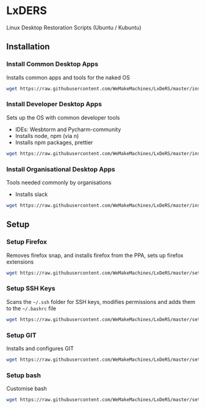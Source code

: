 # LxDERS

Linux Desktop Restoration Scripts (Ubuntu / Kubuntu)

## Installation

### Install Common Desktop Apps

Installs common apps and tools for the naked OS

```bash
wget https://raw.githubusercontent.com/WeMakeMachines/LxDeRS/master/install_desktop_common_apps.sh -O - | sh
```

### Install Developer Desktop Apps

Sets up the OS with common developer tools

- IDEs: Wesbtorm and Pycharm-community
- Installs node, npm (via n)
- Installs npm packages, prettier

```bash
wget https://raw.githubusercontent.com/WeMakeMachines/LxDeRS/master/install_desktop_developer_apps.sh -O - | sh
```

### Install Organisational Desktop Apps

Tools needed commonly by organisations

- Installs slack

```bash
wget https://raw.githubusercontent.com/WeMakeMachines/LxDeRS/master/install_desktop_organisation_apps.sh -O - | sh
```

## Setup

### Setup Firefox

Removes firefox snap, and installs firefox from the PPA, sets up firefox extensions

```bash
wget https://raw.githubusercontent.com/WeMakeMachines/LxDeRS/master/setup_firefox_esr.sh -O - | sh
```

### Setup SSH Keys

Scans the `~/.ssh` folder for SSH keys, modifies permissions and adds them to the `~/.bashrc` file

```bash
wget https://raw.githubusercontent.com/WeMakeMachines/LxDeRS/master/setup_ssh_keys.sh -O - | sh
```

### Setup GIT

Installs and configures GIT

```bash
wget https://raw.githubusercontent.com/WeMakeMachines/LxDeRS/master/setup_git.sh -O - | sh
```

### Setup bash

Customise bash

```bash
wget https://raw.githubusercontent.com/WeMakeMachines/LxDeRS/master/setup_bash.sh -O - | sh
```
